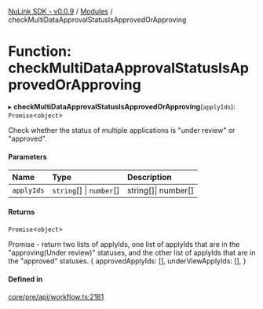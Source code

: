 [NuLink SDK - v0.0.9](../README.md) / [Modules](../modules.md) / checkMultiDataApprovalStatusIsApprovedOrApproving

# Function: checkMultiDataApprovalStatusIsApprovedOrApproving

▸ **checkMultiDataApprovalStatusIsApprovedOrApproving**(`applyIds`): `Promise`<`object`\>

Check whether the status of multiple applications is "under review" or "approved".

#### Parameters

| Name | Type | Description |
| :------ | :------ | :------ |
| `applyIds` | `string`[] \| `number`[] | string[]\| number[] |

#### Returns

`Promise`<`object`\>

Promise<object> - return two lists of applyIds, one list of applyIds that are in the "approving(Under review)" statuses, and the other list of applyIds that are in the "approved" statuses.
                 {
                  approvedApplyIds: [],
                  underViewApplyIds: [],
                 }

#### Defined in

[core/pre/api/workflow.ts:2181](https://github.com/NuLink-network/nulink-sdk/blob/66c291e/src/core/pre/api/workflow.ts#L2181)
